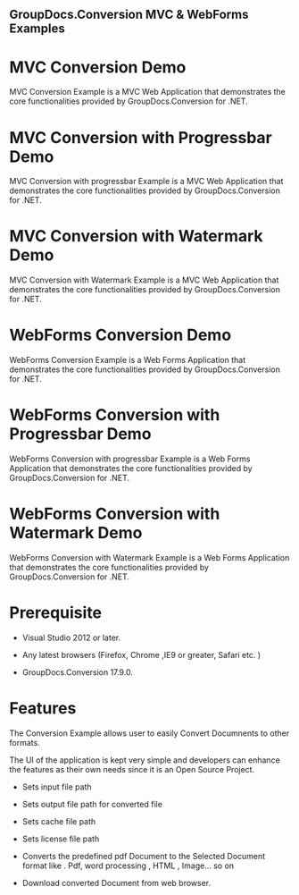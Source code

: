 ## GroupDocs.Conversion MVC & WebForms Examples


# MVC Conversion Demo 


MVC Conversion Example is a MVC Web  Application that demonstrates the core functionalities provided by GroupDocs.Conversion for .NET.


# MVC Conversion with Progressbar Demo 



MVC Conversion with progressbar Example is a MVC Web  Application that demonstrates the core functionalities provided by GroupDocs.Conversion for .NET.


# MVC Conversion with Watermark Demo 



MVC Conversion with Watermark Example is a MVC Web  Application that demonstrates the core functionalities provided by GroupDocs.Conversion for .NET.


# WebForms Conversion Demo 


WebForms Conversion Example is a Web Forms Application that demonstrates the core functionalities provided by GroupDocs.Conversion for .NET.


# WebForms Conversion with Progressbar Demo 



WebForms Conversion with progressbar Example is a Web Forms  Application that demonstrates the core functionalities provided by GroupDocs.Conversion for .NET.




# WebForms Conversion with Watermark Demo 



WebForms Conversion with Watermark Example is a Web Forms  Application that demonstrates the core functionalities provided by GroupDocs.Conversion for .NET.




# Prerequisite

+ Visual Studio 2012 or later.

+ Any latest browsers (Firefox, Chrome ,IE9 or greater, Safari etc. )

+ GroupDocs.Conversion 17.9.0.



# Features 


The Conversion Example allows user to easily Convert Documnents to other formats.

The UI of the application is kept very simple and developers can enhance the features as their own needs since it is an
Open Source Project.


+ Sets input file path
+ Sets output file path  for converted file

+ Sets cache file path
+ Sets license file path

+ Converts the predefined pdf Document to the Selected Document format like . Pdf, word processing , HTML , Image... so on

+ Download converted Document from web browser.

